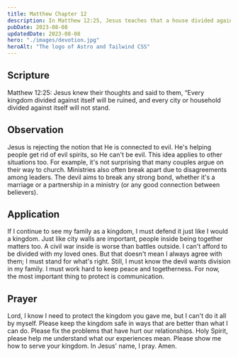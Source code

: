 ```yaml
---
title: Matthew Chapter 12
description: In Matthew 12:25, Jesus teaches that a house divided against itself cannot stand. Unity is stronger; He reveals hidden thoughts.
pubDate: 2023-08-08
updatedDate: 2023-08-08
hero: "./images/devotion.jpg"
heroAlt: "The logo of Astro and Tailwind CSS"
---
```


## Scripture

Matthew 12:25: Jesus knew their thoughts and said to them, “Every kingdom divided against itself will be ruined, and every city or household divided against itself will not stand.

## Observation

Jesus is rejecting the notion that He is connected to evil. He's helping people get rid of evil spirits, so He can't be evil. This idea applies to other situations too. For example, it's not surprising that many couples argue on their way to church. Ministries also often break apart due to disagreements among leaders. The devil aims to break any strong bond, whether it's a marriage or a partnership in a ministry (or any good connection between believers).

## Application

If I continue to see my family as a kingdom, I must defend it just like I would a kingdom. Just like city walls are important, people inside being together matters too. A civil war inside is worse than battles outside. I can't afford to be divided with my loved ones. But that doesn't mean I always agree with them; I must stand for what's right. Still, I must know the devil wants division in my family. I must work hard to keep peace and togetherness. For now, the most important thing to protect is communication.

## Prayer

Lord, I know I need to protect the kingdom you gave me, but I can't do it all by myself. Please keep the kingdom safe in ways that are better than what I can do. Please fix the problems that have hurt our relationships. Holy Spirit, please help me understand what our experiences mean. Please show me how to serve your kingdom. In Jesus' name, I pray. Amen.
